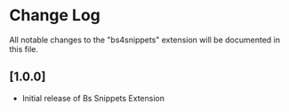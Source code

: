 # Change Log

All notable changes to the "bs4snippets" extension will be documented in this file.

## [1.0.0]

- Initial release of Bs Snippets Extension
